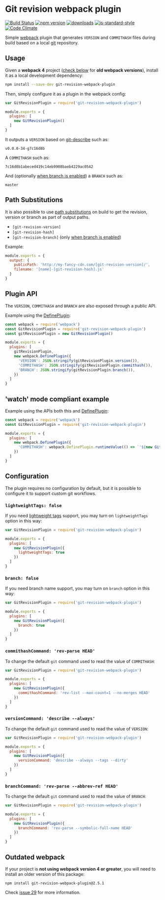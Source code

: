 # Git revision webpack plugin

[![Build Status](https://travis-ci.org/pirelenito/git-revision-webpack-plugin.svg)](https://travis-ci.org/pirelenito/git-revision-webpack-plugin)
[![npm version](https://badge.fury.io/js/git-revision-webpack-plugin.svg)](https://badge.fury.io/js/git-revision-webpack-plugin)
[![downloads](https://img.shields.io/npm/dm/git-revision-webpack-plugin.svg?style=flat-square)](https://www.npmjs.com/package/git-revision-webpack-plugin)
[![js-standard-style](https://img.shields.io/badge/code%20style-standard-brightgreen.svg?style=flat)](https://github.com/feross/standard)
[![Code Climate](https://codeclimate.com/github/pirelenito/git-revision-webpack-plugin/badges/gpa.svg)](https://codeclimate.com/github/pirelenito/git-revision-webpack-plugin)

Simple [webpack](https://webpack.js.org/) plugin that generates `VERSION` and `COMMITHASH` files during build based on a local [git](http://www.git-scm.com/) repository.

## Usage

Given a **webpack 4** project ([check below](#outdated-webpack) for **old webpack versions**), install it as a local development dependency:

```bash
npm install --save-dev git-revision-webpack-plugin
```

Then, simply configure it as a plugin in the webpack config:

```javascript
var GitRevisionPlugin = require('git-revision-webpack-plugin')

module.exports = {
  plugins: [
    new GitRevisionPlugin()
  ]
}
```

It outputs a `VERSION` based on [git-describe](http://www.git-scm.com/docs/git-describe) such as:

```
v0.0.0-34-g7c16d8b
```

A `COMMITHASH` such as:

```
7c16d8b1abeced419c14eb9908baeb4229ac0542
```

And (optionally [when branch is enabled](#branch-false)) a `BRANCH` such as:

```
master
```

## Path Substitutions

It is also possible to use [path substitutions](https://webpack.js.org/configuration/output/#output-filename) on build to get the revision, version or branch as part of output paths.

- `[git-revision-version]`
- `[git-revision-hash]`
- `[git-revision-branch]` (only [when branch is enabled](#branch-false))

Example:

```javascript
module.exports = {
  output: {
    publicPath: 'http://my-fancy-cdn.com/[git-revision-version]/',
    filename: '[name]-[git-revision-hash].js'
  }
}
```

## Plugin API

The `VERSION`, `COMMITHASH` and `BRANCH` are also exposed through a public API.

Example using the [DefinePlugin](https://webpack.js.org/plugins/define-plugin/#usage):

```javascript
const webpack = require('webpack')
const GitRevisionPlugin = require('git-revision-webpack-plugin')
const gitRevisionPlugin = new GitRevisionPlugin()

module.exports = {
  plugins: [
    gitRevisionPlugin,
    new webpack.DefinePlugin({
      'VERSION': JSON.stringify(gitRevisionPlugin.version()),
      'COMMITHASH': JSON.stringify(gitRevisionPlugin.commithash()),
      'BRANCH': JSON.stringify(gitRevisionPlugin.branch()),
    })
  ]
}
```

## 'watch' mode compliant example

Example using the APIs both this and [DefinePlugin](https://webpack.js.org/plugins/define-plugin/#usage):

```javascript
const webpack = require('webpack')
const GitRevisionPlugin = require('git-revision-webpack-plugin')

module.exports = {
  plugins: [
    new webpack.DefinePlugin({
      'COMMITHASH': webpack.DefinePlugin.runtimeValue(() => `'${new GitRevisionPlugin().commithash()}'`, [])
    })
  ]
}
```


## Configuration

The plugin requires no configuration by default, but it is possible to configure it to support custom git workflows.

### `lightweightTags: false`

If you need [lightweight tags](https://git-scm.com/book/en/v2/Git-Basics-Tagging#_lightweight_tags) support, you may turn on `lightweightTags` option in this way:

```javascript
var GitRevisionPlugin = require('git-revision-webpack-plugin')

module.exports = {
  plugins: [
    new GitRevisionPlugin({
      lightweightTags: true
    })
  ]
}
```

### `branch: false`

If you need branch name support, you may turn on `branch` option in this way:

```javascript
var GitRevisionPlugin = require('git-revision-webpack-plugin')

module.exports = {
  plugins: [
    new GitRevisionPlugin({
      branch: true
    })
  ]
}
```

### `commithashCommand: 'rev-parse HEAD'`

To change the default `git` command used to read the value of `COMMITHASH`:

```javascript
var GitRevisionPlugin = require('git-revision-webpack-plugin')

module.exports = {
  plugins: [
    new GitRevisionPlugin({
      commithashCommand: 'rev-list --max-count=1 --no-merges HEAD'
    })
  ]
}
```

### `versionCommand: 'describe --always'`

To change the default `git` command used to read the value of `VERSION`:

```javascript
var GitRevisionPlugin = require('git-revision-webpack-plugin')

module.exports = {
  plugins: [
    new GitRevisionPlugin({
      versionCommand: 'describe --always --tags --dirty'
    })
  ]
}
```

### `branchCommand: 'rev-parse --abbrev-ref HEAD'`

To change the default `git` command used to read the value of `BRANCH`:

```javascript
var GitRevisionPlugin = require('git-revision-webpack-plugin')

module.exports = {
  plugins: [
    new GitRevisionPlugin({
      branchCommand: 'rev-parse --symbolic-full-name HEAD'
    })
  ]
}
```

## Outdated webpack

If your project is **not using webpack version 4 or greater**, you will need to install an older version of this package:

```
npm install git-revision-webpack-plugin@2.5.1
```

Check [issue 29](https://github.com/pirelenito/git-revision-webpack-plugin/issues/29) for more information.
